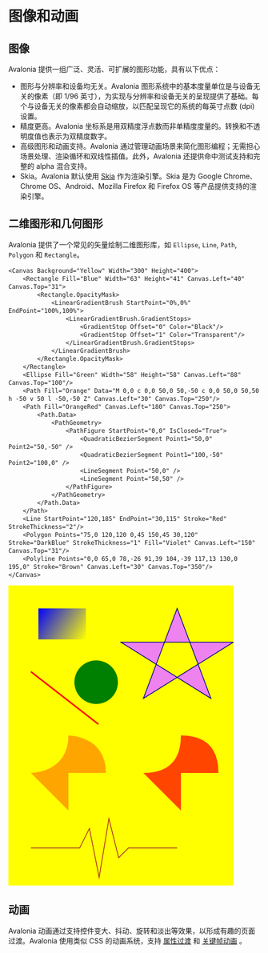 # 图像和动画

## 图像

Avalonia 提供一组广泛、灵活、可扩展的图形功能，具有以下优点：

* 图形与分辨率和设备均无关。Avalonia 图形系统中的基本度量单位是与设备无关的像素（即 1/96 英寸），为实现与分辨率和设备无关的呈现提供了基础。每个与设备无关的像素都会自动缩放，以匹配呈现它的系统的每英寸点数 (dpi) 设置。
* 精度更高。Avalonia 坐标系是用双精度浮点数而非单精度度量的。转换和不透明度值也表示为双精度数字。
* 高级图形和动画支持。Avalonia 通过管理动画场景来简化图形编程；无需担心场景处理、渲染循环和双线性插值。此外，Avalonia 还提供命中测试支持和完整的 alpha 混合支持。
* Skia。Avalonia 默认使用 [Skia](https://skia.org/) 作为渲染引擎。Skia 是为 Google Chrome、Chrome OS、Android、Mozilla Firefox 和 Firefox OS 等产品提供支持的渲染引擎。

## 二维图形和几何图形

Avalonia 提供了一个常见的矢量绘制二维图形库，如 `Ellipse`, `Line`, `Path`, `Polygon` 和 `Rectangle`。

```markup
<Canvas Background="Yellow" Width="300" Height="400">
    <Rectangle Fill="Blue" Width="63" Height="41" Canvas.Left="40" Canvas.Top="31">
        <Rectangle.OpacityMask>
            <LinearGradientBrush StartPoint="0%,0%" EndPoint="100%,100%">
                <LinearGradientBrush.GradientStops>
                    <GradientStop Offset="0" Color="Black"/>
                    <GradientStop Offset="1" Color="Transparent"/>
                </LinearGradientBrush.GradientStops>
            </LinearGradientBrush>
        </Rectangle.OpacityMask>     
    </Rectangle>
    <Ellipse Fill="Green" Width="58" Height="58" Canvas.Left="88" Canvas.Top="100"/>
    <Path Fill="Orange" Data="M 0,0 c 0,0 50,0 50,-50 c 0,0 50,0 50,50 h -50 v 50 l -50,-50 Z" Canvas.Left="30" Canvas.Top="250"/>
    <Path Fill="OrangeRed" Canvas.Left="180" Canvas.Top="250">
        <Path.Data>
            <PathGeometry>
                <PathFigure StartPoint="0,0" IsClosed="True">
                    <QuadraticBezierSegment Point1="50,0" Point2="50,-50" />
                    <QuadraticBezierSegment Point1="100,-50" Point2="100,0" />
                    <LineSegment Point="50,0" />
                    <LineSegment Point="50,50" />
                </PathFigure>
            </PathGeometry>
        </Path.Data>
    </Path>
    <Line StartPoint="120,185" EndPoint="30,115" Stroke="Red" StrokeThickness="2"/>
    <Polygon Points="75,0 120,120 0,45 150,45 30,120" Stroke="DarkBlue" StrokeThickness="1" Fill="Violet" Canvas.Left="150" Canvas.Top="31"/>
    <Polyline Points="0,0 65,0 78,-26 91,39 104,-39 117,13 130,0 195,0" Stroke="Brown" Canvas.Left="30" Canvas.Top="350"/>
</Canvas>
```

![](../../../.gitbook/assets/shapes.png)

## 动画

Avalonia 动画通过支持控件变大、抖动、旋转和淡出等效果，以形成有趣的页面过渡。Avalonia 使用类似 CSS 的动画系统，支持 [属性过渡](../../../docs/animations/transitions) 和 [关键帧动画](../../../docs/animations/keyframe-animations) 。


